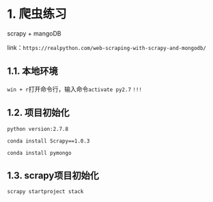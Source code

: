 # 1. 爬虫练习

scrapy + mangoDB

link：`https://realpython.com/web-scraping-with-scrapy-and-mongodb/`

## 1.1. 本地环境

`win + r`打开命令行，输入命令`activate py2.7`
`!!!`

## 1.2. 项目初始化

`python version:2.7.8`

`conda install Scrapy==1.0.3`

`conda install pymongo`

## 1.3. scrapy项目初始化

`scrapy startproject stack`
